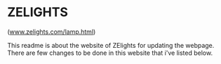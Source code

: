 # ZELIGHTS

(www.zelights.com/lamp.html)

This readme is about the website of ZElights for updating the webpage. There are few changes to be done in this website that i've listed below.





